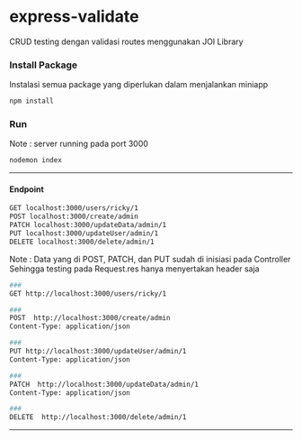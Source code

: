 # express-validate
CRUD testing dengan validasi routes menggunakan JOI Library

### Install Package
Instalasi semua package yang diperlukan dalam menjalankan miniapp
```bash
npm install
```


### Run
Note : server running pada port 3000 
```bash
nodemon index
```
---------


#### Endpoint
```bash
GET localhost:3000/users/ricky/1
POST localhost:3000/create/admin
PATCH localhost:3000/updateData/admin/1
PUT localhost:3000/updateUser/admin/1
DELETE localhost:3000/delete/admin/1
```

Note :
Data yang di POST, PATCH, dan PUT sudah di inisiasi pada Controller 
Sehingga testing pada Request.res hanya menyertakan header saja
```bash
###
GET http://localhost:3000/users/ricky/1

###
POST  http://localhost:3000/create/admin
Content-Type: application/json

###
PUT http://localhost:3000/updateUser/admin/1
Content-Type: application/json

###
PATCH  http://localhost:3000/updateData/admin/1
Content-Type: application/json

###
DELETE  http://localhost:3000/delete/admin/1
```
---------





